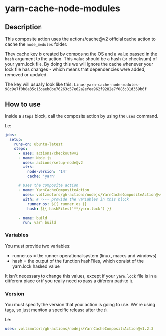 # yarn-cache-node-modules

## Description

This composite action uses the actions/cache@v2 official cache action to cache the `node_modules` folder. 

They cache key is created by composing the OS and a value passed in the `hash` argument to the action. This value should be a hash (or checksum) of your yarn.lock file. By doing this we will ignore the cache whenever your lock file has changes - which means that dependencies were added, removed or updated.


The key will usually look like this: `Linux-yarn-cache-node-modules-98c9e7f0b8a35c15baeb8be76263c57e62a2efea962f9282e7f085c81d359b6f`

## How to use

Inside a `steps` block, call the composite action by using the `uses` command.

I.e:

```yml
jobs: 
  setup:
    runs-on: ubuntu-latest
    steps:
      - uses: actions/checkout@v2
      - name: Node.js
        uses: actions/setup-node@v2
        with: 
          node-version: '14'
          cache: 'yarn'
      
      # Uses the composite action
      - name: YarnCacheCompositeAction
        uses: voltzmotors/gh-actions/nodejs/YarnCacheCompositeAction@<version> # <--- change the version
        with: # <--- provide the variables in this block
          runner_os: ${{ runner.os }}
          hash: ${{ hashFiles('**/yarn.lock') }}
      
      - name: build
        run: yarn build
```


### Variables

You must provide two variables: 

- runner.os = the runner operational system (linux, macos and windows)
- hash = the output of the function hashFiles, which consist of the yarn.lock hashed value

It isn't necessary to change this values, except if your `yarn.lock` file is in a different place or if you really need to pass a diferent path to it.

### Version

You must specify the version that your action is going to use. We're using tags, so just mention a specific release after the `@`.

I.e:

```yml
uses: voltzmotors/gh-actions/nodejs/YarnCacheCompositeAction@v1.2.3
```
